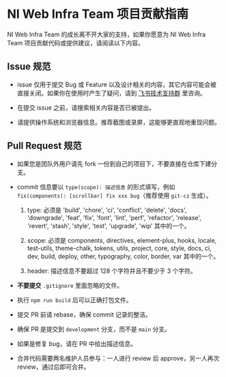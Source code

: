 # NI Web Infra Team 项目贡献指南

NI Web Infra Team 的成长离不开大家的支持，如果你愿意为 NI Web Infra Team 项目贡献代码或提供建议，请阅读以下内容。

## Issue 规范

- issue 仅用于提交 Bug 或 Feature 以及设计相关的内容，其它内容可能会被直接关闭。如果你在使用时产生了疑问，请到 [飞书技术支持群](https://applink.feishu.cn/client/chat/chatter/add_by_link?link_token=287pd8a9-6a19-4b36-93c5-4b25b2d3860f) 里咨询。

- 在提交 issue 之前，请搜索相关内容是否已被提出。

- 请提供操作系统和浏览器信息。推荐截图或录屏，这能够更直观地重现问题。

## Pull Request 规范

- 如果您是团队外用户请先 fork 一份到自己的项目下，不要直接在仓库下建分支。

- commit 信息要以 `type(scope): 描述信息` 的形式填写，例如 `fix(components): [scrollbar] fix xxx bug`（推荐使用 `git-cz` 生成）。

    1. type: 必须是 'build', 'chore', 'ci', 'conflict', 'delete', 'docs', 'downgrade', 'feat', 'fix', 'font', 'lint', 'perf', 'refactor', 'release', 'revert', 'stash', 'style', 'test', 'upgrade', 'wip' 其中的一个。

    2. scope: 必须是 components, directives, element-plus, hooks, locale, test-utils, theme-chalk, tokens, utils, project, core, style, docs, ci, dev, build, deploy, other, typography, color, border, var 其中的一个。

    3. header: 描述信息不要超过 128 个字符并且不要少于 3 个字符。

- **不要提交** `.gitignore` 里面忽略的文件。

- 执行 `npm run build` 后可以正确打包文件。

- 提交 PR 前请 rebase，确保 commit 记录的整洁。

- 确保 PR 是提交到 `development` 分支，而不是 `main` 分支。

- 如果是修复 bug，请在 PR 中给出描述信息。

- 合并代码需要两名维护人员参与：一人进行 review 后 approve，另一人再次 review，通过后即可合并。
